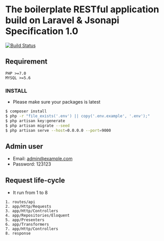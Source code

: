 
# The boilerplate RESTful application build on Laravel & Jsonapi Specification 1.0

[![Build Status](https://travis-ci.com/kun391/laravel-restful-starter.svg?branch=master)](https://travis-ci.org/kun391/laravel-restful-starter)

## Requirement

    PHP >=7.0
    MYSQL >=5.6

### INSTALL
* Please make sure your packages is latest

```bash
$ composer install
$ php -r "file_exists('.env') || copy('.env.example', '.env');"
$ php artisan key:generate
$ php artisan migrate --seed
$ php artisan serve --host=0.0.0.0 --port=9000

```

## Admin user
- Email: admin@example.com
- Password: 123123


## Request life-cycle

* It run from 1 to 8

```
1. routes/api
2. app/Http/Requests
3. app/Http/Controllers
4. app/Repositories/Eloquent
5. app/Presenters
6. app/Transformers
7. app/Http/Controllers
8. response
```
